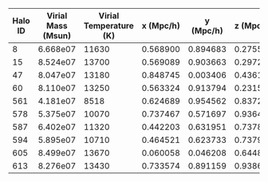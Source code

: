 |Halo ID|Virial Mass (Msun)|Virial Temperature (K)| x (Mpc/h) | y (Mpc/h)| z (Mpc/h)|
|---|--------|-----|--------|--------|--------|
|8|6.668e07|11630|0.568900|0.894683|0.275559|
|15|8.524e07|13700|0.569089|0.903663|0.297287|
|47|8.047e07|13180|0.848745|0.003406|0.436173|
|60|8.110e07|13250|0.563324|0.913794|0.231591|
|561|4.181e07|8518|0.624689|0.954562|0.837221|
|578|5.375e07|10070|0.737467|0.571697|0.936401|
|587|6.402e07|11320|0.442203|0.631951|0.737873|
|594|5.895e07|10710|0.464521|0.623733|0.737910|
|605|8.499e07|13670|0.060058|0.046208|0.644876|
|613|8.276e07|13430|0.733574|0.891159|0.938642|
